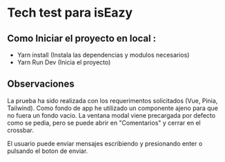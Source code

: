 # Tech test para isEazy

## Como Iniciar el proyecto en local :

- Yarn install (Instala las dependencias y modulos necesarios)
- Yarn Run Dev (Inicia el proyecto)

## Observaciones 

La prueba ha sido realizada con los requerimentos solicitados (Vue, Pinia, Tailwind). Como fondo de app he utilizado un componente ajeno para que no fuera un fondo vacio. La ventana modal viene precargada por defecto como se pedia, pero se puede abrir en "Comentarios" y cerrar en el crossbar.

El usuario puede enviar mensajes escribiendo y presionando enter o pulsando el boton de enviar. 
